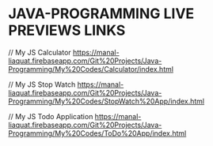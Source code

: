 # JAVA-PROGRAMMING LIVE PREVIEWS LINKS

// My JS Calculator
https://manal-liaquat.firebaseapp.com/Git%20Projects/Java-Programming/My%20Codes/Calculator/index.html

// My JS Stop Watch
https://manal-liaquat.firebaseapp.com/Git%20Projects/Java-Programming/My%20Codes/StopWatch%20App/index.html

// My JS Todo Application
https://manal-liaquat.firebaseapp.com/Git%20Projects/Java-Programming/My%20Codes/ToDo%20App/index.html
